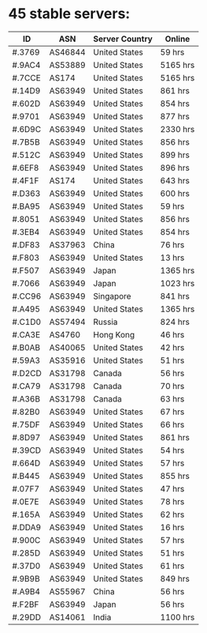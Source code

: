 # 45 stable servers:

| ID | ASN | Server Country | Online |
| ------ | ------ | ------ | ------ |
| #.3769 | AS46844 | United States | 59 hrs |
| #.9AC4 | AS53889 | United States | 5165 hrs |
| #.7CCE | AS174 | United States | 5165 hrs |
| #.14D9 | AS63949 | United States | 861 hrs |
| #.602D | AS63949 | United States | 854 hrs |
| #.9701 | AS63949 | United States | 877 hrs |
| #.6D9C | AS63949 | United States | 2330 hrs |
| #.7B5B | AS63949 | United States | 856 hrs |
| #.512C | AS63949 | United States | 899 hrs |
| #.6EF8 | AS63949 | United States | 896 hrs |
| #.4F1F | AS174 | United States | 643 hrs |
| #.D363 | AS63949 | United States | 600 hrs |
| #.BA95 | AS63949 | United States | 59 hrs |
| #.8051 | AS63949 | United States | 856 hrs |
| #.3EB4 | AS63949 | United States | 854 hrs |
| #.DF83 | AS37963 | China | 76 hrs |
| #.F803 | AS63949 | United States | 13 hrs |
| #.F507 | AS63949 | Japan | 1365 hrs |
| #.7066 | AS63949 | Japan | 1023 hrs |
| #.CC96 | AS63949 | Singapore | 841 hrs |
| #.A495 | AS63949 | United States | 1365 hrs |
| #.C1D0 | AS57494 | Russia | 824 hrs |
| #.CA3E | AS4760 | Hong Kong | 46 hrs |
| #.B0AB | AS40065 | United States | 42 hrs |
| #.59A3 | AS35916 | United States | 51 hrs |
| #.D2CD | AS31798 | Canada | 56 hrs |
| #.CA79 | AS31798 | Canada | 70 hrs |
| #.A36B | AS31798 | Canada | 63 hrs |
| #.82B0 | AS63949 | United States | 67 hrs |
| #.75DF | AS63949 | United States | 66 hrs |
| #.8D97 | AS63949 | United States | 861 hrs |
| #.39CD | AS63949 | United States | 54 hrs |
| #.664D | AS63949 | United States | 57 hrs |
| #.B445 | AS63949 | United States | 855 hrs |
| #.07F7 | AS63949 | United States | 47 hrs |
| #.0E7E | AS63949 | United States | 78 hrs |
| #.165A | AS63949 | United States | 62 hrs |
| #.DDA9 | AS63949 | United States | 16 hrs |
| #.900C | AS63949 | United States | 57 hrs |
| #.285D | AS63949 | United States | 51 hrs |
| #.37D0 | AS63949 | United States | 61 hrs |
| #.9B9B | AS63949 | United States | 849 hrs |
| #.A9B4 | AS55967 | China | 56 hrs |
| #.F2BF | AS63949 | Japan | 56 hrs |
| #.29DD | AS14061 | India | 1100 hrs |

